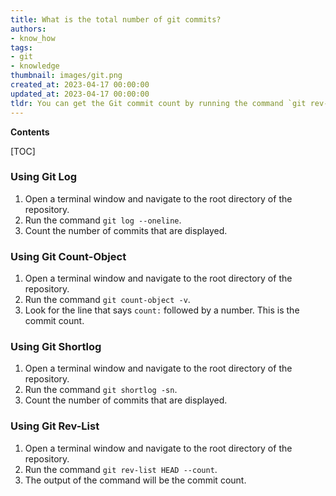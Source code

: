 ```yaml
---
title: What is the total number of git commits?
authors:
- know_how
tags:
- git
- knowledge
thumbnail: images/git.png
created_at: 2023-04-17 00:00:00
updated_at: 2023-04-17 00:00:00
tldr: You can get the Git commit count by running the command `git rev-list HEAD --count`.
---
```


**Contents**

[TOC]

### Using Git Log

1. Open a terminal window and navigate to the root directory of the repository.
2. Run the command `git log --oneline`.
3. Count the number of commits that are displayed.

### Using Git Count-Object

1. Open a terminal window and navigate to the root directory of the repository.
2. Run the command `git count-object -v`.
3. Look for the line that says `count:` followed by a number. This is the commit count.

### Using Git Shortlog

1. Open a terminal window and navigate to the root directory of the repository.
2. Run the command `git shortlog -sn`.
3. Count the number of commits that are displayed.

### Using Git Rev-List

1. Open a terminal window and navigate to the root directory of the repository.
2. Run the command `git rev-list HEAD --count`.
3. The output of the command will be the commit count.
